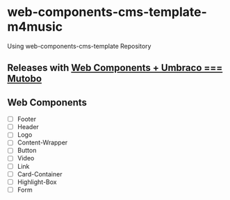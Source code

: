 # web-components-cms-template-m4music

Using web-components-cms-template Repository

## Releases with [Web Components + Umbraco === Mutobo](http://mutobo.ch/)


## Web Components

- [ ] Footer
- [ ] Header
- [ ] Logo
- [ ] Content-Wrapper
- [ ] Button
- [ ] Video
- [ ] Link
- [ ] Card-Container
- [ ] Highlight-Box
- [ ] Form
